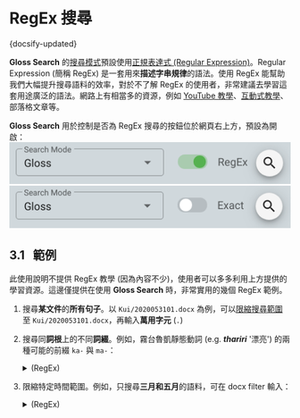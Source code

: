 # RegEx 搜尋

{docsify-updated}

**Gloss Search** 的[搜尋模式](search-modes.md)預設使用[正規表達式 (Regular Expression)](https://zh.wikipedia.org/zh-tw/正規表示式)。Regular Expression (簡稱 RegEx) 是一套用來**描述字串規律**的語法。使用 RegEx 能幫助我們大幅提升搜尋語料的效率，對於不了解 RegEx 的使用者，非常建議去學習這套用途廣泛的語法。網路上有相當多的資源，例如 [YouTube 教學](https://www.youtube.com/playlist?list=PL4cUxeGkcC9g6m_6Sld9Q4jzqdqHd2HiD)、[互動式教學](https://regexone.com)、部落格文章等。


**Gloss Search** 用於控制是否為 RegEx 搜尋的按鈕位於網頁右上方，預設為開啟：  
![](_media/UI-regex-btn.png ':size=40%')  
![](_media/UI-regex-btn2.png ':size=40%')


## 3.1 &nbsp; 範例

此使用說明不提供 RegEx 教學 (因為內容不少)，使用者可以多多利用上方提供的學習資源。這邊僅提供在使用 **Gloss Search** 時，非常實用的幾個 RegEx 範例。

1. 搜尋**某文件**的**所有句子**。以 `Kui/2020053101.docx` 為例，可以[限縮搜尋範圍](search-modes?id=docx-filter) 至 `Kui/2020053101.docx`，再輸入**萬用字元** (`.`)
1. 搜尋同**詞根**上的不同**詞綴**。例如，霧台魯凱靜態動詞 (e.g. _**thariri**_ '漂亮') 的兩種可能的前綴 `ka-` 與 `ma-`：

	<details>
	<summary>(RegEx)</summary>

	```regex
	^(ma|ka)thariri$
	```

	- `^`: 字串開頭
	- `$`: 字串結尾
	- `(ma|ka)`: `ma` 或 `ka`
	- `^(ma|ka)`: 以 `ma` 或 `ka` 開頭
	</details>
1. 限縮特定時間範圍。例如，只搜尋**三月和五月**的語料，可在 docx filter 輸入：

	<details>
	<summary>(RegEx)</summary>

	```regex
	Kui/20200[35]
	```

	如此，就會搜尋以 `Kui/202003`, `Kui/202005` 開頭的文件路徑，例如：

	- `Kui/20200318.docx`, `Kui/20200325.docx`, `Kui/20200508`, `Kui/20200515`, ...
	</details>

